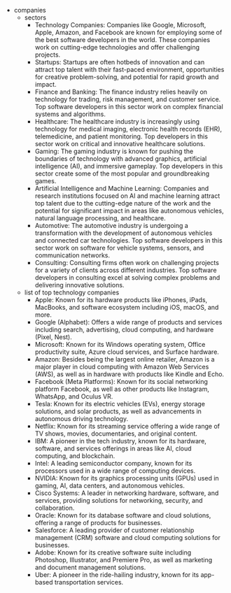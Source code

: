 - companies
  - sectors
    - Technology Companies: Companies like Google, Microsoft, Apple, Amazon, and Facebook are known for employing some of the best software developers in the world. These companies work on cutting-edge technologies and offer challenging projects.
    - Startups: Startups are often hotbeds of innovation and can attract top talent with their fast-paced environment, opportunities for creative problem-solving, and potential for rapid growth and impact.
    - Finance and Banking: The finance industry relies heavily on technology for trading, risk management, and customer service. Top software developers in this sector work on complex financial systems and algorithms.
    - Healthcare: The healthcare industry is increasingly using technology for medical imaging, electronic health records (EHR), telemedicine, and patient monitoring. Top developers in this sector work on critical and innovative healthcare solutions.
    - Gaming: The gaming industry is known for pushing the boundaries of technology with advanced graphics, artificial intelligence (AI), and immersive gameplay. Top developers in this sector create some of the most popular and groundbreaking games.
    - Artificial Intelligence and Machine Learning: Companies and research institutions focused on AI and machine learning attract top talent due to the cutting-edge nature of the work and the potential for significant impact in areas like autonomous vehicles, natural language processing, and healthcare.
    - Automotive: The automotive industry is undergoing a transformation with the development of autonomous vehicles and connected car technologies. Top software developers in this sector work on software for vehicle systems, sensors, and communication networks.
    - Consulting: Consulting firms often work on challenging projects for a variety of clients across different industries. Top software developers in consulting excel at solving complex problems and delivering innovative solutions.
  - list of top technology companies
    - Apple: Known for its hardware products like iPhones, iPads, MacBooks, and software ecosystem including iOS, macOS, and more.
    - Google (Alphabet): Offers a wide range of products and services including search, advertising, cloud computing, and hardware (Pixel, Nest).
    - Microsoft: Known for its Windows operating system, Office productivity suite, Azure cloud services, and Surface hardware.
    - Amazon: Besides being the largest online retailer, Amazon is a major player in cloud computing with Amazon Web Services (AWS), as well as in hardware with products like Kindle and Echo.
    - Facebook (Meta Platforms): Known for its social networking platform Facebook, as well as other products like Instagram, WhatsApp, and Oculus VR.
    - Tesla: Known for its electric vehicles (EVs), energy storage solutions, and solar products, as well as advancements in autonomous driving technology.
    - Netflix: Known for its streaming service offering a wide range of TV shows, movies, documentaries, and original content.
    - IBM: A pioneer in the tech industry, known for its hardware, software, and services offerings in areas like AI, cloud computing, and blockchain.
    - Intel: A leading semiconductor company, known for its processors used in a wide range of computing devices.
    - NVIDIA: Known for its graphics processing units (GPUs) used in gaming, AI, data centers, and autonomous vehicles.
    - Cisco Systems: A leader in networking hardware, software, and services, providing solutions for networking, security, and collaboration.
    - Oracle: Known for its database software and cloud solutions, offering a range of products for businesses.
    - Salesforce: A leading provider of customer relationship management (CRM) software and cloud computing solutions for businesses.
    - Adobe: Known for its creative software suite including Photoshop, Illustrator, and Premiere Pro, as well as marketing and document management solutions.
    - Uber: A pioneer in the ride-hailing industry, known for its app-based transportation services.
